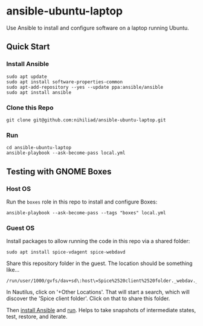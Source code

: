 # ansible-ubuntu-laptop

Use Ansible to install and configure software on a laptop running Ubuntu.

## Quick Start

### Install Ansible

```
sudo apt update
sudo apt install software-properties-common
sudo apt-add-repository --yes --update ppa:ansible/ansible
sudo apt install ansible
```

### Clone this Repo

```
git clone git@github.com:nihiliad/ansible-ubuntu-laptop.git
```

### Run

```
cd ansible-ubuntu-laptop
ansible-playbook --ask-become-pass local.yml
```

## Testing with GNOME Boxes

### Host OS

Run the `boxes` role in this repo to install and configure Boxes:

```
ansible-playbook --ask-become-pass --tags "boxes" local.yml
```

### Guest OS

Install packages to allow running the code in this repo via a shared folder:

```
sudo apt install spice-vdagent spice-webdavd
```

Share this repository folder in the guest. The location should be something like...

```
/run/user/1000/gvfs/dav+sd\:host\=Spice%2520client%2520folder._webdav._tcp.local/
```

In Nautilus, click on '+Other Locations'. That will start a search, which will discover the 'Spice client folder'. Click on that to share this folder.

Then [install Ansible](#install-ansible) and [run](#run). Helps to take snapshots of intermediate states, test, restore, and iterate.
